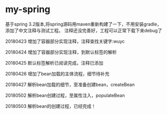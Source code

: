 # my-spring
基于spring 3.2版本,将spring源码用maven重新构建了一下，不用安装gradle，添加了中文注释与测试工程。
注释还没完善好，工程可以正常下载下来debug了

20180423
增加了容器部分实现注释，注释查找关键字:wuyc

20180424
增加了容器部分实现注释，到默认标签的解析

20180425
默认标签解析已阅读完成，注释已添加

20180426
增加了bean加载的主体流程，细节待补充

20180427
解析bean加载的细节，至准备创建bean，createBean

20180502
解析bean创建过程，至属性注入，populateBean

20180503
解析bean的创建过程，已经完成！

